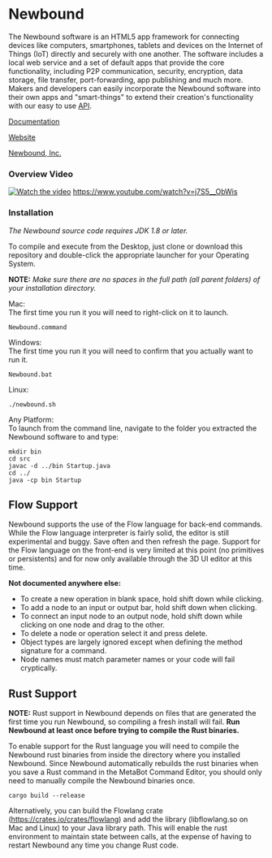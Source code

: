 # Newbound

The Newbound software is an HTML5 app framework for connecting devices 
like computers, smartphones, tablets and devices on the Internet of 
Things (IoT) directly and securely with one another. The software 
includes a local web service and a set of default apps that provide the 
core functionality, including P2P communication, security, encryption, 
data storage, file transfer, port-forwarding, app publishing and much 
more. Makers and developers can easily incorporate the Newbound software 
into their own apps and "smart-things" to extend their creation's 
functionality with our easy to use 
[API](https://www.newbound.io/documentation/reference.html).

[Documentation](https://www.newbound.io/documentation/index.html)

[Website](https://www.newbound.io)

[Newbound, Inc.](https://www.newbound.com/site/index.html)

### Overview Video
[![Watch the video](https://img.youtube.com/vi/j7S5__ObWis/maxresdefault.jpg)](https://www.youtube.com/watch?v=j7S5__ObWis)
https://www.youtube.com/watch?v=j7S5__ObWis

### Installation

*The Newbound source code requires JDK 1.8 or later.*

To compile and execute from the Desktop, just clone or download this repository and double-click the appropriate launcher for your Operating System.

**NOTE:** *Make sure there are no spaces in the full path (all parent folders) of your installation directory.*

Mac:<br>
The first time you run it you will need to right-click on it to launch.
```
Newbound.command
```

Windows:<br>
The first time you run it you will need to confirm that you actually 
want to run it.
```
Newbound.bat
```
Linux:<br>
```
./newbound.sh
```
Any Platform:<br>
To launch from the command line, navigate to the folder you extracted the Newbound software to and type:
```
mkdir bin
cd src
javac -d ../bin Startup.java
cd ../
java -cp bin Startup
```

## Flow Support
Newbound supports the use of the Flow language for back-end commands. While the Flow 
language interpreter is fairly solid, the editor is still experimental and buggy. Save 
often and then refresh the page. Support for the Flow language on the front-end is very 
limited at this point (no primitives or persistents) and for now only available through 
the 3D UI editor at this time.

**Not documented anywhere else:**
- To create a new operation in blank space, hold shift down while clicking. 
- To add a node to an input or output bar, hold shift down when clicking.
- To connect an input node to an output node, hold shift down while clicking on one node and drag to the other.
- To delete a node or operation select it and press delete.
- Object types are largely ignored except when defining the method signature for a command.
- Node names must match parameter names or your code will fail cryptically.

## Rust Support
**NOTE:** Rust support in Newbound depends on  files that are generated the first time you 
run Newbound, so compiling a fresh install will fail. **Run Newbound at least once before 
trying to compile the Rust binaries.**

To enable support for the Rust language you will need to compile the Newbound rust binaries
from inside the directory where you installed Newbound. Since Newbound automatically rebuilds the rust binaries when you save a Rust command in
the MetaBot Command Editor, you should only need to manually compile the Newbound binaries
once.

    cargo build --release

Alternatively, you can build the Flowlang crate (https://crates.io/crates/flowlang) and
add the library (libflowlang.so on Mac and Linux) to your Java library path. This will enable 
the rust environment to maintain state between calls, at the expense of having to restart 
Newbound any time you change Rust code.

